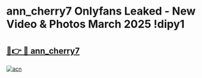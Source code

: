 # ann_cherry7 Onlyfans Leaked - New Video & Photos March 2025 !dipy1

# <h2><a href="https://oe76qv.iuczelnia.edu.pl?title=ann_cherry7&ref=dipy1">🔗👉 🔴 ann_cherry7</a></h2>

[![acn](https://github.com/user-attachments/assets/0f9c940e-d8b0-45ae-aac7-cd30a18b3e1c)](https://oe76qv.iuczelnia.edu.pl?title=ann_cherry7&ref=dipy1)

